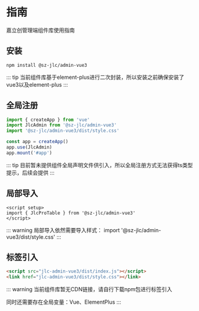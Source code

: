 # 指南
嘉立创管理端组件库使用指南

## 安装
```
npm install @sz-jlc/admin-vue3
```

::: tip
当前组件库基于element-plus进行二次封装，所以安装之前确保安装了vue3以及element-plus
:::

## 全局注册
``` js
import { createApp } from 'vue'
import JlcAdmin from '@sz-jlc/admin-vue3'
import '@sz-jlc/admin-vue3/dist/style.css'

const app = createApp()
app.use(JlcAdmin)
app.mount('#app')
```
::: tip
目前暂未提供组件全局声明文件供引入，所以全局注册方式无法获得ts类型提示，后续会提供
:::


## 局部导入
``` vue
<script setup>
import { JlcProTable } from '@sz-jlc/admin-vue3'
</script>
```

::: warning
局部导入依然需要导入样式：
import '@sz-jlc/admin-vue3/dist/style.css'
:::


## 标签引入
``` html
<script src="jlc-admin-vue3/dist/index.js"></script>
<link href="jlc-admin-vue3/dist/style.css"></link>
```
::: warning
当前组件库暂无CDN链接，请自行下载npm包进行标签引入

同时还需要存在全局变量：Vue、ElementPlus
:::
